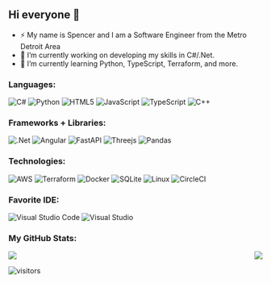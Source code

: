## Hi everyone 👋

- ⚡ My name is Spencer and I am a Software Engineer from the Metro Detroit Area 
- 🔭 I’m currently working on developing my skills in C#/.Net.
- 🌱 I’m currently learning Python, TypeScript, Terraform, and more. 

### Languages: 
![C#](https://img.shields.io/badge/c%23-%23239120.svg?style=for-the-badge&logo=c-sharp&logoColor=white)
![Python](https://img.shields.io/badge/python-3670A0?style=for-the-badge&logo=python&logoColor=ffdd54)
![HTML5](https://img.shields.io/badge/html5-%23E34F26.svg?style=for-the-badge&logo=html5&logoColor=white)
![JavaScript](https://img.shields.io/badge/javascript-%23323330.svg?style=for-the-badge&logo=javascript&logoColor=%23F7DF1E)
![TypeScript](https://img.shields.io/badge/typescript-%23007ACC.svg?style=for-the-badge&logo=typescript&logoColor=white)
![C++](https://img.shields.io/badge/c++-%2300599C.svg?style=for-the-badge&logo=c%2B%2B&logoColor=white)

### Frameworks + Libraries: 
![.Net](https://img.shields.io/badge/.NET-5C2D91?style=for-the-badge&logo=.net&logoColor=white)
![Angular](https://img.shields.io/badge/angular-%23DD0031.svg?style=for-the-badge&logo=angular&logoColor=white)
![FastAPI](https://img.shields.io/badge/FastAPI-005571?style=for-the-badge&logo=fastapi)
![Threejs](https://img.shields.io/badge/threejs-black?style=for-the-badge&logo=three.js&logoColor=white)
![Pandas](https://img.shields.io/badge/pandas-%23150458.svg?style=for-the-badge&logo=pandas&logoColor=white)

### Technologies:
![AWS](https://img.shields.io/badge/AWS-%23FF9900.svg?style=for-the-badge&logo=amazon-aws&logoColor=white)
![Terraform](https://img.shields.io/badge/terraform-%235835CC.svg?style=for-the-badge&logo=terraform&logoColor=white)
![Docker](https://img.shields.io/badge/docker-%230db7ed.svg?style=for-the-badge&logo=docker&logoColor=white)
![SQLite](https://img.shields.io/badge/sqlite-%2307405e.svg?style=for-the-badge&logo=sqlite&logoColor=white)
![Linux](https://img.shields.io/badge/Linux-FCC624?style=for-the-badge&logo=linux&logoColor=black)
![CircleCI](https://img.shields.io/badge/CIRCLECI-%23161616.svg?style=for-the-badge&logo=circleci&logoColor=white)

### Favorite IDE:
![Visual Studio Code](https://img.shields.io/badge/Visual%20Studio%20Code-0078d7.svg?style=for-the-badge&logo=visual-studio-code&logoColor=white)
![Visual Studio](https://img.shields.io/badge/Visual%20Studio-5C2D91.svg?style=for-the-badge&logo=visual-studio&logoColor=white)
<!--
Here are some ideas to get you started:

- 👯 I’m looking to collaborate on ...
- 🤔 I’m looking for help with ...
- 💬 Ask me about ...
- 📫 How to reach me: ...
- ⚡ Fun fact: ...
-->

### My GitHub Stats:
<p align="left"><img  src="https://github-readme-stats.vercel.app/api?username=Alphabetsoup16&show_icons=true&theme=algolia&count_private=true" 
<p align="right"><img src="https://github-readme-stats.vercel.app/api/top-langs/?username=Alphabetsoup16&theme=algolia&layout=compact&hide_langs_below=1" /></p>
  
![visitors](https://visitor-badge.glitch.me/badge?page_id=${your.username}.${your.repo.id})
